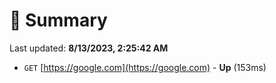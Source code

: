 # 📖 Summary
Last updated: **8/13/2023, 2:25:42 AM**

- `GET` [https://google.com](https://google.com) - **Up** (153ms)
